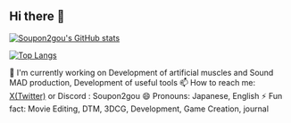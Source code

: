 ## Hi there 👋

[![Soupon2gou's GitHub stats](https://github-readme-stats.vercel.app/api?username=Soupon2gou&theme=vue-dark&show_icons=true)](https://github.com/Soupon2gou/github-readme-stats)

[![Top Langs](https://github-readme-stats.vercel.app/api/top-langs/?username=Soupon2gou&theme=vue-dark&show_icons=true&layout=compact)](https://github.com/Soupon2gou/github-readme-stats)

<!--
- 🔭 I’m currently working on ...
- 🌱 I’m currently learning ...
- 👯 I’m looking to collaborate on ...
- 🤔 I’m looking for help with ...
- 💬 Ask me about ...
- 📫 How to reach me: ...
- 😄 Pronouns: ...
- ⚡ Fun fact: ...
-->
🔭 I'm currently working on Development of artificial muscles and Sound MAD production, Development of useful tools
📫 How to reach me: [X(Twitter)](https://x.com/Soupon2gou) or Discord : Soupon2gou
😄 Pronouns: Japanese, English
⚡ Fun fact: Movie Editing, DTM, 3DCG, Development, Game Creation, journal
